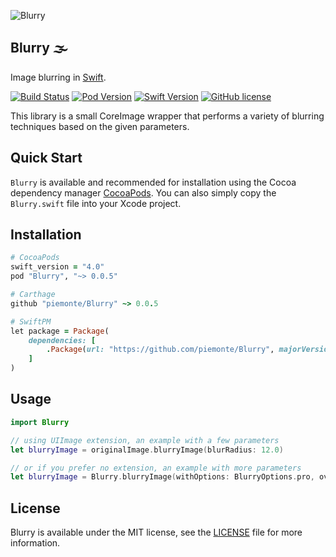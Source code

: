 ![Blurry](https://github.com/piemonte/Blurry/blob/master/Blurry.png)

## Blurry 🌫

Image blurring in [Swift](https://developer.apple.com/swift/).

[![Build Status](https://travis-ci.org/piemonte/Blurry.svg?branch=master)](https://travis-ci.org/piemonte/Blurry) [![Pod Version](https://img.shields.io/cocoapods/v/Blurry.svg?style=flat)](http://cocoadocs.org/docsets/Blurry/) [![Swift Version](https://img.shields.io/badge/language-swift%204.0-brightgreen.svg)](https://developer.apple.com/swift) [![GitHub license](https://img.shields.io/badge/license-MIT-lightgrey.svg)](https://github.com/piemonte/Blurry/blob/master/LICENSE)

This library is a small CoreImage wrapper that performs a variety of blurring techniques based on the given parameters.

## Quick Start

`Blurry` is available and recommended for installation using the Cocoa dependency manager [CocoaPods](http://cocoapods.org/). You can also simply copy the `Blurry.swift` file into your Xcode project.

## Installation

```ruby
# CocoaPods
swift_version = "4.0"
pod "Blurry", "~> 0.0.5"

# Carthage
github "piemonte/Blurry" ~> 0.0.5

# SwiftPM
let package = Package(
    dependencies: [
        .Package(url: "https://github.com/piemonte/Blurry", majorVersion: 0)
    ]
)
```

## Usage

``` Swift
import Blurry
```

```swift
// using UIImage extension, an example with a few parameters
let blurryImage = originalImage.blurryImage(blurRadius: 12.0)

// or if you prefer no extension, an example with more parameters
let blurryImage = Blurry.blurryImage(withOptions: BlurryOptions.pro, overlayColor: overlayColor, forImage: sampleImage, size: sampleImage.size, blurRadius: 12.0)

```

## License

Blurry is available under the MIT license, see the [LICENSE](https://github.com/piemonte/blurry/blob/master/LICENSE) file for more information.

